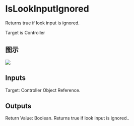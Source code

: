 # IsLookInputIgnored

Returns true if look input is ignored.

Target is Controller

## 图示

![]($-20221218-19243936.png)

## Inputs

Target: Controller Object Reference.  

## Outputs

Return Value: Boolean. Returns true if look input is ignored..


